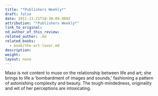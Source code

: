 ```yaml
---
title: "*Publishers Weekly*"
draft: false
date: 2011-11-21T18:30:09.000Z
attribution: "*Publishers Weekly*"
link_to_original:
nd_author_of_this_review:
related_author: .md
related_books:
  - book/the-art-lover.md
description:
weight:
layout: none
---
```

Maso is not content to muse on the relationship between life and art; she brings to life a 'bombardment of images and sounds,' fashioning a pattern of astonishing complexity and beauty. The tough-mindedness, originality and wit of her perceptions are intoxicating.

